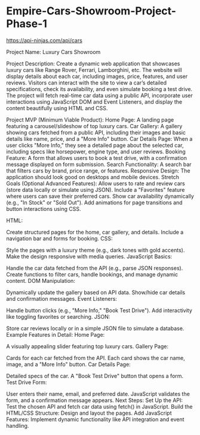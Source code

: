 # Empire-Cars-Showroom-Project-Phase-1




https://api-ninjas.com/api/cars



Project Name:
Luxury Cars Showroom

Project Description:
Create a dynamic web application that showcases luxury cars like Range Rover, Ferrari, Lamborghini, etc. The website will display details about each car, including images, price, features, and user reviews. Visitors can interact with the site to view a car’s detailed specifications, check its availability, and even simulate booking a test drive. The project will fetch real-time car data using a public API, incorporate user interactions using JavaScript DOM and Event Listeners, and display the content beautifully using HTML and CSS.

Project MVP (Minimum Viable Product):
Home Page: A landing page featuring a carousel/slideshow of top luxury cars.
Car Gallery: A gallery showing cars fetched from a public API, including their images and basic details like name, price, and a "More Info" button.
Car Details Page: When a user clicks "More Info," they see a detailed page about the selected car, including specs like horsepower, engine type, and user reviews.
Booking Feature: A form that allows users to book a test drive, with a confirmation message displayed on form submission.
Search Functionality: A search bar that filters cars by brand, price range, or features.
Responsive Design: The application should look good on desktops and mobile devices.
Stretch Goals (Optional Advanced Features):
Allow users to rate and review cars (store data locally or simulate using JSON).
Include a "Favorites" feature where users can save their preferred cars.
Show car availability dynamically (e.g., "In Stock" or "Sold Out").
Add animations for page transitions and button interactions using CSS.






HTML:

Create structured pages for the home, car gallery, and details.
Include a navigation bar and forms for booking.
CSS:

Style the pages with a luxury theme (e.g., dark tones with gold accents).
Make the design responsive with media queries.
JavaScript Basics:

Handle the car data fetched from the API (e.g., parse JSON responses).
Create functions to filter cars, handle bookings, and manage dynamic content.
DOM Manipulation:

Dynamically update the gallery based on API data.
Show/hide car details and confirmation messages.
Event Listeners:

Handle button clicks (e.g., "More Info," "Book Test Drive").
Add interactivity like toggling favorites or searching.
JSON:

Store car reviews locally or in a simple JSON file to simulate a database.
Example Features in Detail:
Home Page:

A visually appealing slider featuring top luxury cars.
Gallery Page:

Cards for each car fetched from the API.
Each card shows the car name, image, and a "More Info" button.
Car Details Page:

Detailed specs of the car.
A "Book Test Drive" button that opens a form.
Test Drive Form:

User enters their name, email, and preferred date.
JavaScript validates the form, and a confirmation message appears.
Next Steps:
Set Up the API:
Test the chosen API and fetch car data using fetch() in JavaScript.
Build the HTML/CSS Structure:
Design and layout the pages.
Add JavaScript Features:
Implement dynamic functionality like API integration and event handling.

